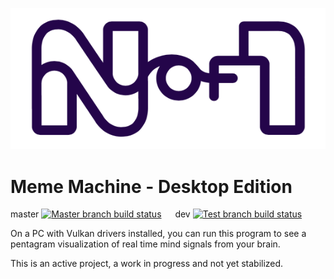 <p align="center">
  <img src="res/nof1-logo.png">
</p>

# Meme Machine - Desktop Edition

master
[![Master branch build status](https://github.com/N-of-1/meme_machine/workflows/Rust/badge.svg?branch=master)](https://github.com/N-of-1/meme_machine/actions) &emsp; dev
[![Test branch build status](https://github.com/N-of-1/meme_machine/workflows/Rust/badge.svg?branch=dev)](https://github.com/N-of-1/meme_machine/actions)

On a PC with Vulkan drivers installed, you can run this program to see a pentagram visualization of real time mind signals from your brain.

This is an active project, a work in progress and not yet stabilized.
